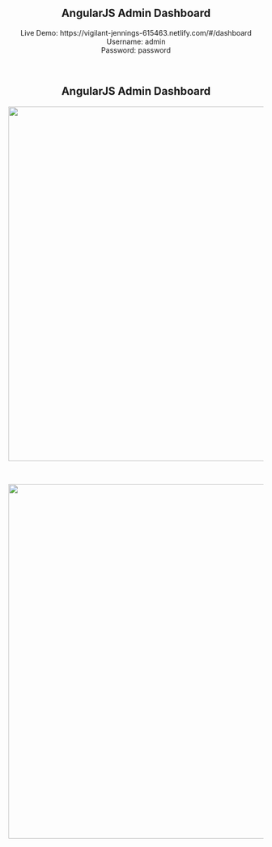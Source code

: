 <h2 align="center">AngularJS Admin Dashboard</h2>
<p align="center">
Live Demo: https://vigilant-jennings-615463.netlify.com/#/dashboard
<br />
Username: admin
<br />
Password: password
</p>
<br />
<h2 align="center">AngularJS Admin Dashboard</h2>
<p align="center">

<img  src="/screen_record_4.gif?raw=true" width="700px">
</p>
<br />
<p align="center">
<img  src="/screen_record_3.gif?raw=true" width="700px">

</p>
